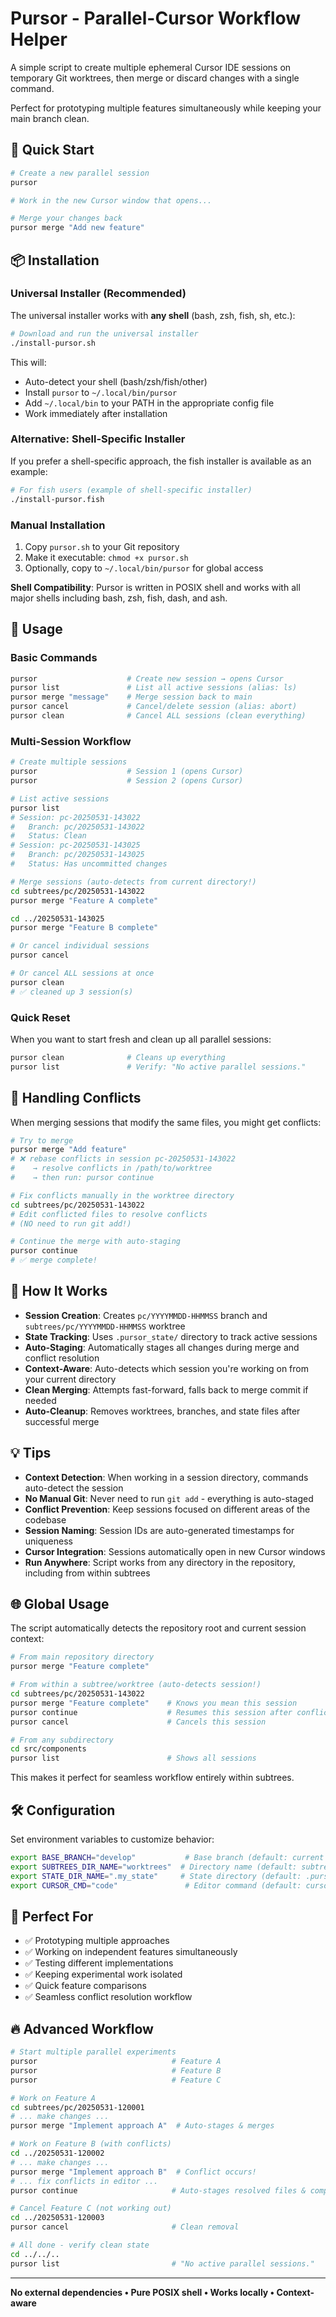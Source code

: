 # Pursor - Parallel-Cursor Workflow Helper

A simple script to create multiple ephemeral Cursor IDE sessions on temporary Git worktrees, then merge or discard changes with a single command.

Perfect for prototyping multiple features simultaneously while keeping your main branch clean.

## 🚀 Quick Start

```bash
# Create a new parallel session
pursor

# Work in the new Cursor window that opens...

# Merge your changes back
pursor merge "Add new feature"
```

## 📦 Installation

### Universal Installer (Recommended)

The universal installer works with **any shell** (bash, zsh, fish, sh, etc.):

```bash
# Download and run the universal installer
./install-pursor.sh
```

This will:
- Auto-detect your shell (bash/zsh/fish/other)
- Install `pursor` to `~/.local/bin/pursor`
- Add `~/.local/bin` to your PATH in the appropriate config file
- Work immediately after installation

### Alternative: Shell-Specific Installer

If you prefer a shell-specific approach, the fish installer is available as an example:

```bash
# For fish users (example of shell-specific installer)
./install-pursor.fish
```

### Manual Installation

1. Copy `pursor.sh` to your Git repository
2. Make it executable: `chmod +x pursor.sh`
3. Optionally, copy to `~/.local/bin/pursor` for global access

**Shell Compatibility**: Pursor is written in POSIX shell and works with all major shells including bash, zsh, fish, dash, and ash.

## 🎯 Usage

### Basic Commands

```bash
pursor                    # Create new session → opens Cursor
pursor list               # List all active sessions (alias: ls)
pursor merge "message"    # Merge session back to main
pursor cancel             # Cancel/delete session (alias: abort)
pursor clean              # Cancel ALL sessions (clean everything)
```

### Multi-Session Workflow

```bash
# Create multiple sessions
pursor                    # Session 1 (opens Cursor)
pursor                    # Session 2 (opens Cursor) 

# List active sessions
pursor list
# Session: pc-20250531-143022
#   Branch: pc/20250531-143022
#   Status: Clean
# Session: pc-20250531-143025  
#   Branch: pc/20250531-143025
#   Status: Has uncommitted changes

# Merge sessions (auto-detects from current directory!)
cd subtrees/pc/20250531-143022
pursor merge "Feature A complete"

cd ../20250531-143025
pursor merge "Feature B complete"

# Or cancel individual sessions
pursor cancel

# Or cancel ALL sessions at once
pursor clean
# ✅ cleaned up 3 session(s)
```

### Quick Reset

When you want to start fresh and clean up all parallel sessions:

```bash
pursor clean              # Cleans up everything
pursor list               # Verify: "No active parallel sessions."
```

## 🔧 Handling Conflicts

When merging sessions that modify the same files, you might get conflicts:

```bash
# Try to merge
pursor merge "Add feature"
# ❌ rebase conflicts in session pc-20250531-143022
#    → resolve conflicts in /path/to/worktree
#    → then run: pursor continue

# Fix conflicts manually in the worktree directory
cd subtrees/pc/20250531-143022
# Edit conflicted files to resolve conflicts
# (NO need to run git add!)

# Continue the merge with auto-staging
pursor continue
# ✅ merge complete!
```

## 📂 How It Works

- **Session Creation**: Creates `pc/YYYYMMDD-HHMMSS` branch and `subtrees/pc/YYYYMMDD-HHMMSS` worktree
- **State Tracking**: Uses `.pursor_state/` directory to track active sessions
- **Auto-Staging**: Automatically stages all changes during merge and conflict resolution
- **Context-Aware**: Auto-detects which session you're working on from your current directory
- **Clean Merging**: Attempts fast-forward, falls back to merge commit if needed
- **Auto-Cleanup**: Removes worktrees, branches, and state files after successful merge

## 💡 Tips

- **Context Detection**: When working in a session directory, commands auto-detect the session
- **No Manual Git**: Never need to run `git add` - everything is auto-staged
- **Conflict Prevention**: Keep sessions focused on different areas of the codebase
- **Session Naming**: Session IDs are auto-generated timestamps for uniqueness
- **Cursor Integration**: Sessions automatically open in new Cursor windows
- **Run Anywhere**: Script works from any directory in the repository, including from within subtrees

## 🌐 Global Usage

The script automatically detects the repository root and current session context:

```bash
# From main repository directory
pursor merge "Feature complete"

# From within a subtree/worktree (auto-detects session!)
cd subtrees/pc/20250531-143022
pursor merge "Feature complete"    # Knows you mean this session
pursor continue                    # Resumes this session after conflicts
pursor cancel                      # Cancels this session

# From any subdirectory
cd src/components
pursor list                        # Shows all sessions
```

This makes it perfect for seamless workflow entirely within subtrees.

## 🛠 Configuration

Set environment variables to customize behavior:

```bash
export BASE_BRANCH="develop"           # Base branch (default: current branch)
export SUBTREES_DIR_NAME="worktrees"  # Directory name (default: subtrees)
export STATE_DIR_NAME=".my_state"     # State directory (default: .pursor_state)
export CURSOR_CMD="code"               # Editor command (default: cursor)
```

## 🎯 Perfect For

- ✅ Prototyping multiple approaches
- ✅ Working on independent features simultaneously  
- ✅ Testing different implementations
- ✅ Keeping experimental work isolated
- ✅ Quick feature comparisons
- ✅ Seamless conflict resolution workflow

## 🔥 Advanced Workflow

```bash
# Start multiple parallel experiments
pursor                              # Feature A
pursor                              # Feature B  
pursor                              # Feature C

# Work on Feature A
cd subtrees/pc/20250531-120001
# ... make changes ...
pursor merge "Implement approach A"  # Auto-stages & merges

# Work on Feature B (with conflicts)
cd ../20250531-120002
# ... make changes ...
pursor merge "Implement approach B"  # Conflict occurs!
# ... fix conflicts in editor ...
pursor continue                     # Auto-stages resolved files & completes

# Cancel Feature C (not working out)
cd ../20250531-120003
pursor cancel                       # Clean removal

# All done - verify clean state
cd ../../..
pursor list                         # "No active parallel sessions."
```

---

**No external dependencies • Pure POSIX shell • Works locally • Context-aware**